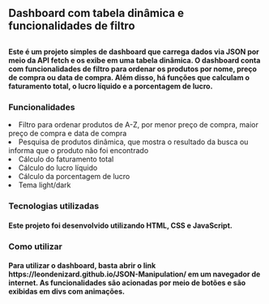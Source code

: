 <h2>Dashboard com tabela dinâmica e funcionalidades de filtro<h2>

<h4>Este é um projeto simples de dashboard que carrega dados via JSON por meio da API fetch e os exibe em uma tabela dinâmica. O dashboard conta com funcionalidades de filtro para ordenar os produtos por nome, preço de compra ou data de compra. Além disso, há funções que calculam o faturamento total, o lucro líquido e a porcentagem de lucro.<h4>


<h3>Funcionalidades</h3>
<li>Filtro para ordenar produtos de A-Z, por menor preço de compra, maior preço de compra e data de compra</li>
<li>Pesquisa de produtos dinâmica, que mostra o resultado da busca ou informa que o produto não foi encontrado</li>
<li>Cálculo do faturamento total</li>
<li>Cálculo do lucro líquido</li>
<li>Cálculo da porcentagem de lucro</li>
<li>Tema light/dark</li>

<h3>Tecnologias utilizadas</h3>
<h4>Este projeto foi desenvolvido utilizando HTML, CSS e JavaScript.</h4>

<h3>Como utilizar</h3>
<h4>Para utilizar o dashboard, basta abrir o link https://leondenizard.github.io/JSON-Manipulation/ em um navegador de internet. As funcionalidades são acionadas por meio de botões e são exibidas em divs com animações.</h4>
